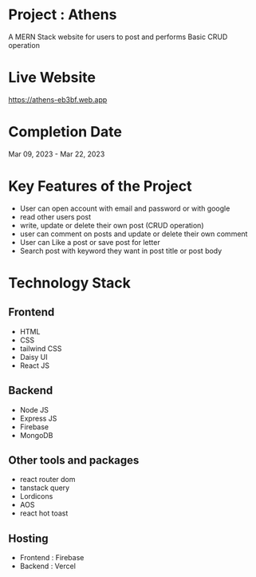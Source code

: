 # Project : Athens
A MERN Stack website for users to post and performs Basic CRUD operation

# Live Website
https://athens-eb3bf.web.app

# Completion Date
Mar 09, 2023 - Mar 22, 2023

# Key Features of the Project
- User can open account with email and password or with google
- read other users post
- write, update or delete their own post (CRUD operation)
- user can comment on posts and update or delete their own comment
- User can Like a post or save post for letter
- Search post with keyword they want in post title or post body

# Technology Stack
## Frontend
- HTML
- CSS
- tailwind CSS
- Daisy UI
- React JS

## Backend
- Node JS
- Express JS
- Firebase
- MongoDB

## Other tools and packages
- react router dom
- tanstack query
- Lordicons
- AOS
- react hot toast

## Hosting
- Frontend : Firebase
- Backend : Vercel